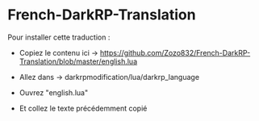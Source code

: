 # French-DarkRP-Translation
Pour installer cette traduction :

- Copiez le contenu ici -> https://github.com/Zozo832/French-DarkRP-Translation/blob/master/english.lua

- Allez dans -> darkrpmodification/lua/darkrp_language

- Ouvrez "english.lua"

- Et collez le texte précédemment copié

